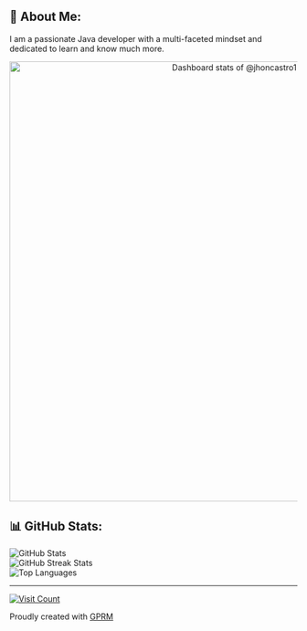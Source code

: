  <div>
    <!-- About Me Section -->
    <h2>💫 About Me:</h2>
    <p>
      I am a passionate Java developer with a multi-faceted mindset and dedicated to learn and know much more.
    </p>
    <div class="d-flex justify-content-center">
      <a href="https://next.ossinsight.io/widgets/official/compose-user-dashboard-stats?user_id=119435307" target="_blank" style="display: block" align="center">
        <picture>
          <source media="(prefers-color-scheme: dark)" srcset="https://next.ossinsight.io/widgets/official/compose-user-dashboard-stats/thumbnail.png?user_id=119435307&image_size=auto&color_scheme=dark" width="771" height="auto">
          <img alt="Dashboard stats of @jhoncastro1" src="https://next.ossinsight.io/widgets/official/compose-user-dashboard-stats/thumbnail.png?user_id=119435307&image_size=auto&color_scheme=light" width="771" height="auto">
        </picture>
      </a>
    </div>
    <h2>📊 GitHub Stats:</h2>
    <img src="https://github-readme-stats.vercel.app/api?username=jhoncastro1&theme=gruvbox&hide_border=false&include_all_commits=false&count_private=false" alt="GitHub Stats">
    <br>
    <img src="https://github-readme-streak-stats.herokuapp.com/?user=jhoncastro1&theme=gruvbox&hide_border=false" alt="GitHub Streak Stats">
    <br>
    <img src="https://github-readme-stats.vercel.app/api/top-langs/?username=jhoncastro1&theme=gruvbox&hide_border=false&include_all_commits=false&count_private=false&layout=compact" alt="Top Languages">
    <hr>
    <!-- Visit Counter Section -->
    <a href="https://visitcount.itsvg.in/api?id=jhoncastro1&icon=0&color=0" target="_blank">
      <img src="https://visitcount.itsvg.in/api?id=jhoncastro1&icon=0&color=0" alt="Visit Count">
    </a>
    <p>
      <!-- Proudly created with GPRM ( https://gprm.itsvg.in ) -->
      Proudly created with <a href="https://gprm.itsvg.in" target="_blank">GPRM</a>
    </p>
 </div>
